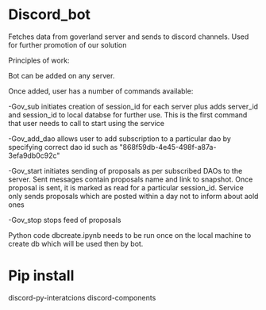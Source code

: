 # Discord_bot
Fetches data from goverland server and sends to discord channels. Used for further promotion of our solution

Principles of work:

Bot can be added on any server.

Once added, user has a number of commands available:

-Gov_sub initiates creation of session_id for each server plus adds server_id and session_id to local databse for further use. This is the first command that user needs to call to start using the service

-Gov_add_dao allows user to add subscription to a particular dao by specifying correct dao id such as "868f59db-4e45-498f-a87a-3efa9db0c92c"

-Gov_start initiates sending of proposals as per subscribed DAOs to the server. Sent messages contain proposals name and link to snapshot. Once proposal is sent, it is marked as read for a particular session_id. Service only sends proposals which are posted within a day not to inform about aold ones

-Gov_stop stops feed of proposals

Python code dbcreate.ipynb needs to be run once on the local machine to create db which will be used then by bot. 

# Pip install

discord-py-interatcions
discord-components
